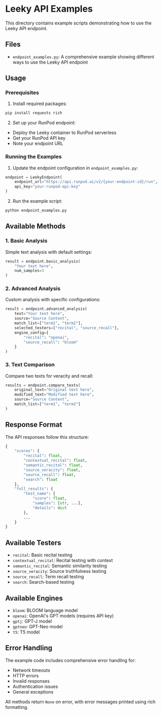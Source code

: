 # Leeky API Examples

This directory contains example scripts demonstrating how to use the Leeky API endpoint.

## Files

- `endpoint_examples.py`: A comprehensive example showing different ways to use the Leeky API endpoint

## Usage

### Prerequisites

1. Install required packages:
```bash
pip install requests rich
```

2. Set up your RunPod endpoint:
- Deploy the Leeky container to RunPod serverless
- Get your RunPod API key
- Note your endpoint URL

### Running the Examples

1. Update the endpoint configuration in `endpoint_examples.py`:
```python
endpoint = LeekyEndpoint(
    endpoint_url="https://api.runpod.ai/v2/{your-endpoint-id}/run",
    api_key="your-runpod-api-key"
)
```

2. Run the example script:
```bash
python endpoint_examples.py
```

## Available Methods

### 1. Basic Analysis
Simple text analysis with default settings:
```python
result = endpoint.basic_analysis(
    "Your text here",
    num_samples=3
)
```

### 2. Advanced Analysis
Custom analysis with specific configurations:
```python
result = endpoint.advanced_analysis(
    text="Your text here",
    source="Source Context",
    match_list=["term1", "term2"],
    selected_testers=["recital", "source_recall"],
    engine_config={
        "recital": "openai",
        "source_recall": "bloom"
    }
)
```

### 3. Text Comparison
Compare two texts for veracity and recall:
```python
results = endpoint.compare_texts(
    original_text="Original text here",
    modified_text="Modified text here",
    source="Source Context",
    match_list=["term1", "term2"]
)
```

## Response Format

The API responses follow this structure:
```python
{
    "scores": {
        "recital": float,
        "contextual_recital": float,
        "semantic_recital": float,
        "source_veracity": float,
        "source_recall": float,
        "search": float
    },
    "full_results": {
        "test_name": {
            "score": float,
            "samples": [str, ...],
            "details": dict
        },
        ...
    }
}
```

## Available Testers

- `recital`: Basic recital testing
- `contextual_recital`: Recital testing with context
- `semantic_recital`: Semantic similarity testing
- `source_veracity`: Source truthfulness testing
- `source_recall`: Term recall testing
- `search`: Search-based testing

## Available Engines

- `bloom`: BLOOM language model
- `openai`: OpenAI's GPT models (requires API key)
- `gptj`: GPT-J model
- `gptneo`: GPT-Neo model
- `t5`: T5 model

## Error Handling

The example code includes comprehensive error handling for:
- Network timeouts
- HTTP errors
- Invalid responses
- Authentication issues
- General exceptions

All methods return `None` on error, with error messages printed using rich formatting.